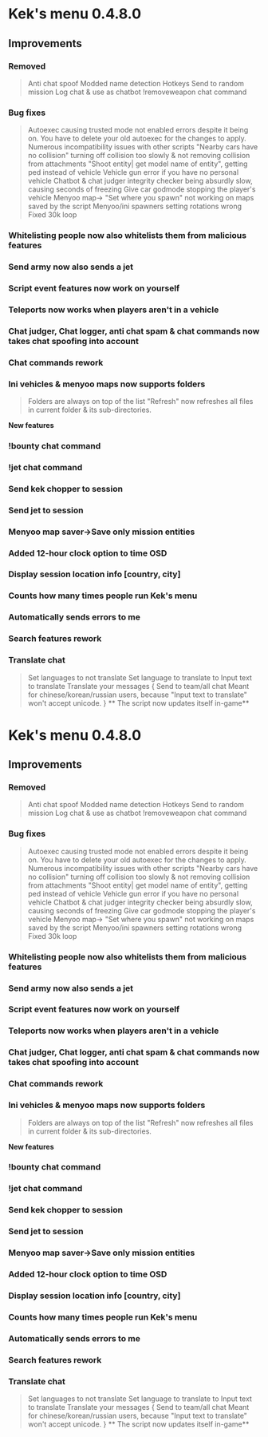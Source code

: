 # **Kek's menu 0.4.8.0**
## **Improvements**
### Removed
> Anti chat spoof
> Modded name detection
> Hotkeys
> Send to random mission
> Log chat & use as chatbot
> !removeweapon chat command

### Bug fixes
> Autoexec causing trusted mode not enabled errors despite it being on. You have to delete your old autoexec for the changes to apply.
> Numerous incompatibility issues with other scripts
> "Nearby cars have no collision" turning off collision too slowly & not removing collision from attachments
> "Shoot entity| get model name of entity", getting ped instead of vehicle
> Vehicle gun error if you have no personal vehicle
> Chatbot & chat judger integrity checker being absurdly slow, causing seconds of freezing
> Give car godmode stopping the player's vehicle
> Menyoo map-> "Set where you spawn" not working on maps saved by the script
> Menyoo/ini spawners setting rotations wrong
> Fixed 30k loop

### Whitelisting people now also whitelists them from malicious features
### Send army now also sends a jet
### Script event features now work on yourself
### Teleports now works when players aren't in a vehicle
### Chat judger, Chat logger, anti chat spam & chat commands now takes chat spoofing into account
### Chat commands rework
### Ini vehicles & menyoo maps now supports folders
> Folders are always on top of the list
> "Refresh" now refreshes all files in current folder & its sub-directories.

**New features**
### !bounty chat command
### !jet chat command
### Send kek chopper to session
### Send jet to session
### Menyoo map saver->Save only mission entities
### Added 12-hour clock option to time OSD
### Display session location info [country, city]
### Counts how many times people run Kek's menu
### Automatically sends errors to me
### Search features rework

### Translate chat
> Set languages to not translate
> Set language to translate to
> Input text to translate
> Translate your messages {
	Send to team/all chat
	Meant for chinese/korean/russian users, because "Input text to translate" won't accept unicode.
}
** The script now updates itself in-game**

# **Kek's menu 0.4.8.0**
## **Improvements**
### Removed
> Anti chat spoof
> Modded name detection
> Hotkeys
> Send to random mission
> Log chat & use as chatbot
> !removeweapon chat command

### Bug fixes
> Autoexec causing trusted mode not enabled errors despite it being on. You have to delete your old autoexec for the changes to apply.
> Numerous incompatibility issues with other scripts
> "Nearby cars have no collision" turning off collision too slowly & not removing collision from attachments
> "Shoot entity| get model name of entity", getting ped instead of vehicle
> Vehicle gun error if you have no personal vehicle
> Chatbot & chat judger integrity checker being absurdly slow, causing seconds of freezing
> Give car godmode stopping the player's vehicle
> Menyoo map-> "Set where you spawn" not working on maps saved by the script
> Menyoo/ini spawners setting rotations wrong
> Fixed 30k loop

### Whitelisting people now also whitelists them from malicious features
### Send army now also sends a jet
### Script event features now work on yourself
### Teleports now works when players aren't in a vehicle
### Chat judger, Chat logger, anti chat spam & chat commands now takes chat spoofing into account
### Chat commands rework
### Ini vehicles & menyoo maps now supports folders
> Folders are always on top of the list
> "Refresh" now refreshes all files in current folder & its sub-directories.

**New features**
### !bounty chat command
### !jet chat command
### Send kek chopper to session
### Send jet to session
### Menyoo map saver->Save only mission entities
### Added 12-hour clock option to time OSD
### Display session location info [country, city]
### Counts how many times people run Kek's menu
### Automatically sends errors to me
### Search features rework

### Translate chat
> Set languages to not translate
> Set language to translate to
> Input text to translate
> Translate your messages {
	Send to team/all chat
	Meant for chinese/korean/russian users, because "Input text to translate" won't accept unicode.
}
** The script now updates itself in-game**
